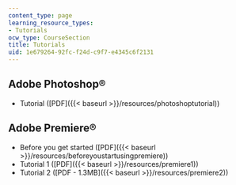 ```yaml
---
content_type: page
learning_resource_types:
- Tutorials
ocw_type: CourseSection
title: Tutorials
uid: 1e679264-92fc-f24d-c9f7-e4345c6f2131
---
```


Adobe Photoshop®
----------------

*   Tutorial ([PDF]({{< baseurl >}}/resources/photoshoptutorial))

Adobe Premiere®
---------------

*   Before you get started ([PDF]({{< baseurl >}}/resources/beforeyoustartusingpremiere))
*   Tutorial 1 ([PDF]({{< baseurl >}}/resources/premiere1))
*   Tutorial 2 ([PDF - 1.3MB]({{< baseurl >}}/resources/premiere2))